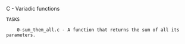 C - Variadic functions

	TASKS

		0-sum_them_all.c - A function that returns the sum of all its parameters.
